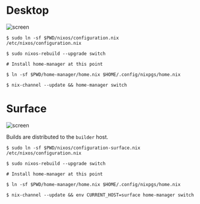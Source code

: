 # Desktop
![screen](https://i.ibb.co/1mN6KWy/2020-12-24-23-28-401.png)
```
$ sudo ln -sf $PWD/nixos/configuration.nix /etc/nixos/configuration.nix

$ sudo nixos-rebuild --upgrade switch

# Install home-manager at this point 

$ ln -sf $PWD/home-manager/home.nix $HOME/.config/nixpgs/home.nix

$ nix-channel --update && home-manager switch
```


# Surface
![screen](https://i.imgur.com/6Sjgufq.png)

Builds are distributed to the `builder` host.

```
$ sudo ln -sf $PWD/nixos/configuration-surface.nix /etc/nixos/configuration.nix

$ sudo nixos-rebuild --upgrade switch

# Install home-manager at this point 

$ ln -sf $PWD/home-manager/home.nix $HOME/.config/nixpgs/home.nix

$ nix-channel --update && env CURRENT_HOST=surface home-manager switch
```

